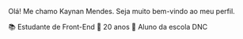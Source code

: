 Olá! Me chamo Kaynan Mendes. Seja muito bem-vindo ao meu perfil.

📚 Estudante de Front-End 
🎉 20 anos
🎒 Aluno da escola DNC 
